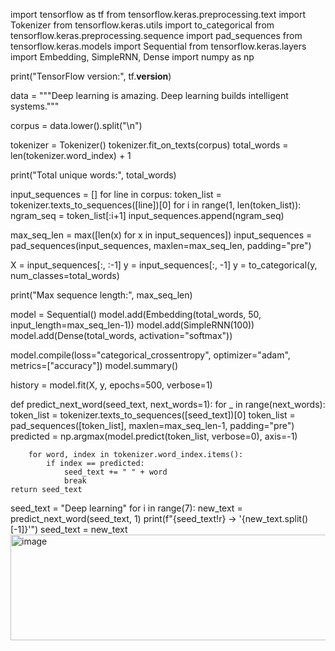 
import tensorflow as tf
from tensorflow.keras.preprocessing.text import Tokenizer
from tensorflow.keras.utils import to_categorical
from tensorflow.keras.preprocessing.sequence import pad_sequences
from tensorflow.keras.models import Sequential
from tensorflow.keras.layers import Embedding, SimpleRNN, Dense
import numpy as np

print("TensorFlow version:", tf.__version__)

data = """Deep learning is amazing. 
Deep learning builds intelligent systems."""

corpus = data.lower().split("\n")

tokenizer = Tokenizer()
tokenizer.fit_on_texts(corpus)
total_words = len(tokenizer.word_index) + 1

print("Total unique words:", total_words)

input_sequences = []
for line in corpus:
    token_list = tokenizer.texts_to_sequences([line])[0]
    for i in range(1, len(token_list)):
        ngram_seq = token_list[:i+1]
        input_sequences.append(ngram_seq)


max_seq_len = max([len(x) for x in input_sequences])
input_sequences = pad_sequences(input_sequences, maxlen=max_seq_len, padding="pre")

X = input_sequences[:, :-1]
y = input_sequences[:, -1]
y = to_categorical(y, num_classes=total_words)

print("Max sequence length:", max_seq_len)


model = Sequential()
model.add(Embedding(total_words, 50, input_length=max_seq_len-1))
model.add(SimpleRNN(100))
model.add(Dense(total_words, activation="softmax"))

model.compile(loss="categorical_crossentropy", optimizer="adam", metrics=["accuracy"])
model.summary()

history = model.fit(X, y, epochs=500, verbose=1)


def predict_next_word(seed_text, next_words=1):
    for _ in range(next_words):
        token_list = tokenizer.texts_to_sequences([seed_text])[0]
        token_list = pad_sequences([token_list], maxlen=max_seq_len-1, padding="pre")
        predicted = np.argmax(model.predict(token_list, verbose=0), axis=-1)
        
        for word, index in tokenizer.word_index.items():
            if index == predicted:
                seed_text += " " + word
                break
    return seed_text
seed_text = "Deep learning"
for i in range(7):
    new_text = predict_next_word(seed_text, 1)
    print(f"{seed_text!r} -> '{new_text.split()[-1]}'")
    seed_text = new_text
<img width="866" height="169" alt="image" src="https://github.com/user-attachments/assets/0edcbf3d-20fd-417f-b976-e238a346f409" />
